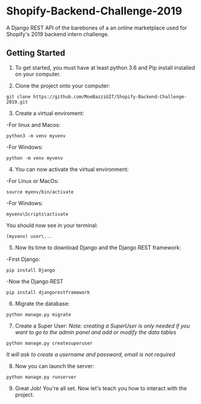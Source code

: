 # Shopify-Backend-Challenge-2019
A Django REST API of the barebones of a an online marketplace used for Shopify's 2019 backend intern challenge.

## Getting Started
1. To get started, you must have at least python 3.6 and Pip install installed on your computer.

2. Clone the project onto your computer:

```
git clone https://github.com/MoeBazziGIT/Shopify-Backend-Challenge-2019.git
```

3. Create a virtual enviroment:

  -For linux and Macos:
```
python3 -m venv myvenv
```

  -For Windows:
```
python -m venv myvenv
```

4. You can now activate the virtual environment: 

-For Linux or MacOs:
```
source myenv/bin/activate
```

-For Windows:
```
myvenv\Scripts\activate
```

You should now see in your terminal:
```
(myvenv) user\...
```

5. Now its time to download Django and the Django REST framework:

-First Django:
```
pip install Django
```
-Now the Django REST
```
pip install djangorestframework
```

6. Migrate the database:
```
python manage.py migrate
```

7. Create a Super User:
*Note: creating a SuperUser is only needed if you want to go to the admin panel and add or modify the data tables*

```
python manage.py createsuperuser
```
*It will ask to create a username and password, email is not required*

8. Now you can launch the server:
```
python manage.py runserver
```
9. Great Job! You're all set. Now let's teach you how to interact with the project.
